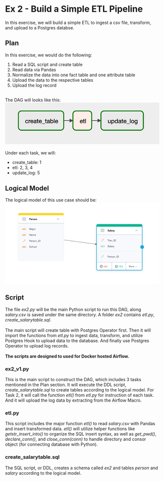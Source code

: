 # Ex 2 - Build a Simple ETL Pipeline
In this exercise, we will build a simple ETL to ingest a csv file, transform, and upload to a Postgres databse.

## Plan
In this exercise, we would do the following:
<ol>
	<li>Read a SQL script and create table</li>
	<li>Read data via Pandas</li>
	<li>Normalize the data into one fact table and one attribute table</li>
	<li>Upload the data to the respective tables</li>
	<li>Upload the log record</li>
</ol>

<br>
The DAG will looks like this:
<img src=ex2_dag.png>
<br><br>
Under each task, we will:
<ul>
	<li>create_table: 1</li>
	<li>etl: 2, 3, 4</li>
	<li>update_log: 5</li>
</ul>

## Logical Model
The logical model of this use case should be:
<img src=ex2_ldm.png>

## Script
The file <i>ex2.py</i> will be the main Python script to run this DAG, along <i>salary.csv</i> is saved under the same directory. A folder <i>ex2</i> contains <i>etl.py</i>, <i>create_salarytable.sql</i>.
<br><br>
The main script will create table with Postgres Operator first. Then it will import the functions from <i>etl.py</i> to ingest data, transform, and utilize Postgres Hook to upload data to the database. And finally use Postgres Operator to upload log records.
<br><br>
<b>The scripts are designed to used for Docker hosted Airflow.</b>

### ex2_v1.py
This is the main script to construct the DAG, which includes 3 tasks mentioned in the Plan section. It will execute the DDL script, <i>create_salarytable.sql</i> to create tables according to the logical model. For Task 2, it will call the function <i>etl()</i> from <i>etl.py</i> for instruction of each task. And it will upload the log data by extracting from the Airflow Macro.

### etl.py
This script includes the major function <i>etl()</i> to read <i>salary.csv</i> with Pandas and insert transformed data. <i>etl()</i> will utilize helper functions like <i>getstr_insert_into()</i> to organize the SQL insert syntax, as well as <i>get_pwd()</i>, <i>declare_conn()</i>, and <i>close_conn(conn)</i> to handle directory and consor object (for connecting database with Python).

### create_salarytable.sql
The SQL script, or DDL, creates a schema called <i>ex2</i> and tables <i>person</i> and <i>salary</i> according to the logical model.

